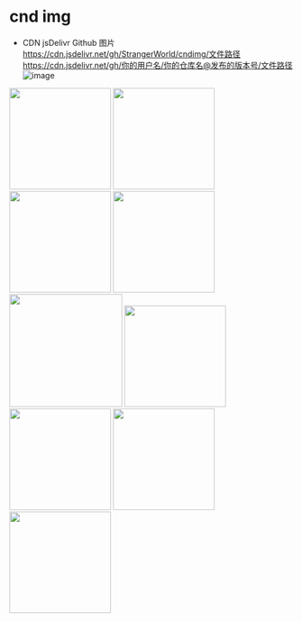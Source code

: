 # cnd img
* CDN jsDelivr Github 图片
https://cdn.jsdelivr.net/gh/StrangerWorld/cndimg/文件路径
https://cdn.jsdelivr.net/gh/你的用户名/你的仓库名@发布的版本号/文件路径
![image](https://raw.githubusercontentcom/StrangerWorld/cndimg/master/2.jpg)
<img src='https://cdn.jsdelivr.net/gh/StrangerWorld/cndimg/1.jpg' height="180" width="180" />
<img src='https://cdn.jsdelivr.net/gh/StrangerWorld/cndimg/2.jpg' height="180" width="180" />
<img src='https://cdn.jsdelivr.net/gh/StrangerWorld/cndimg/3.jpg' height="180" width="180" />
<img src='https://cdn.jsdelivr.net/gh/StrangerWorld/cndimg/4.jpg' height="180" width="180" />
<img src='https://cdn.jsdelivr.net/gh/StrangerWorld/cndimg/banner.jpg' height="200" width="200" />
<img src='https://cdn.jsdelivr.net/gh/StrangerWorld/cndimg/banner1.jpg' height="180" width="180" />
<img src='https://cdn.jsdelivr.net/gh/StrangerWorld/cndimg/comfortable-graceful.jpg' height="180" width="180" />
<img src='https://cdn.jsdelivr.net/gh/StrangerWorld/cndimg/img-sp.png' height="180" width="180" />
<img src='https://cdn.jsdelivr.net/gh/StrangerWorld/cndimg/1.jpg' height="180" width="180" />
